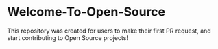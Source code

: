 # Welcome-To-Open-Source
This repository was created for users to make their first PR request, and start contributing to Open Source projects!
